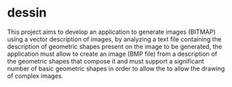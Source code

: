 # dessin

This project aims to develop an application to generate
images (BITMAP) using a vector description of images, by analyzing a text file containing the description of geometric shapes present on the image to be generated, the application must allow to create an image
(BMP file) from a description of the geometric shapes that compose it and must support a significant number of basic geometric shapes in order to allow the to allow the drawing of complex images.

